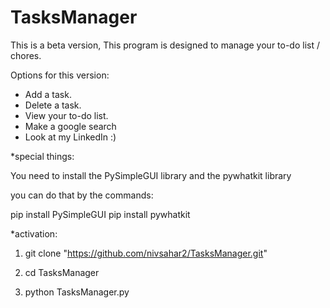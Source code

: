 # TasksManager

This is a beta version,
This program is designed to manage your to-do list / chores.

Options for this version:
- Add a task.
- Delete a task.
- View your to-do list.
- Make a google search
- Look at my LinkedIn :)



*special things:

You need to install the PySimpleGUI library and the pywhatkit library

you can do that by the commands: 

pip install PySimpleGUI
pip install pywhatkit

*activation:

1) git clone "https://github.com/nivsahar2/TasksManager.git"

2) cd TasksManager

3) python TasksManager.py


